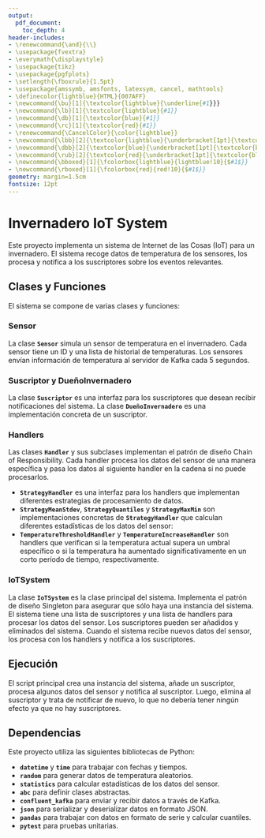 ```yaml
---
output:
  pdf_document: 
    toc_depth: 4
header-includes:
- \renewcommand{\and}{\\}
- \usepackage{fvextra}
- \everymath{\displaystyle}
- \usepackage{tikz}
- \usepackage{pgfplots}
- \setlength{\fboxrule}{1.5pt}
- \usepackage{amssymb, amsfonts, latexsym, cancel, mathtools}
- \definecolor{lightblue}{HTML}{007AFF}
- \newcommand{\bu}[1]{\textcolor{lightblue}{\underline{#1}}}
- \newcommand{\lb}[1]{\textcolor{lightblue}{#1}}
- \newcommand{\db}[1]{\textcolor{blue}{#1}}
- \newcommand{\rc}[1]{\textcolor{red}{#1}}
- \renewcommand{\CancelColor}{\color{lightblue}}
- \newcommand{\lbb}[2]{\textcolor{lightblue}{\underbracket[1pt]{\textcolor{black}{#1}}_{#2}}}
- \newcommand{\dbb}[2]{\textcolor{blue}{\underbracket[1pt]{\textcolor{black}{#1}}_{#2}}}
- \newcommand{\rub}[2]{\textcolor{red}{\underbracket[1pt]{\textcolor{black}{#1}}_{#2}}}
- \newcommand{\bboxed}[1]{\fcolorbox{lightblue}{lightblue!10}{$#1$}}
- \newcommand{\rboxed}[1]{\fcolorbox{red}{red!10}{$#1$}}
geometry: margin=1.5cm
fontsize: 12pt
---
```


# Invernadero IoT System

Este proyecto implementa un sistema de Internet de las Cosas (IoT) para un invernadero. El sistema recoge datos de temperatura de los sensores, los procesa y notifica a los suscriptores sobre los eventos relevantes.

## Clases y Funciones

El sistema se compone de varias clases y funciones:

### Sensor

La clase **`Sensor`** simula un sensor de temperatura en el invernadero. Cada sensor tiene un ID y una lista de historial de temperaturas. Los sensores envían información de temperatura al servidor de Kafka cada 5 segundos.

### Suscriptor y DueñoInvernadero

La clase **`Suscriptor`** es una interfaz para los suscriptores que desean recibir notificaciones del sistema. La clase **`DueñoInvernadero`** es una implementación concreta de un suscriptor.

### Handlers

Las clases **`Handler`** y sus subclases implementan el patrón de diseño Chain of Responsibility. Cada handler procesa los datos del sensor de una manera específica y pasa los datos al siguiente handler en la cadena si no puede procesarlos.

-   **`StrategyHandler`** es una interfaz para los handlers que implementan diferentes estrategias de procesamiento de datos.
-   **`StrategyMeanStdev`**, **`StrategyQuantiles`** y **`StrategyMaxMin`** son implementaciones concretas de **`StrategyHandler`** que calculan diferentes estadísticas de los datos del sensor:
-   **`TemperatureThresholdHandler`** y **`TemperatureIncreaseHandler`** son handlers que verifican si la temperatura actual supera un umbral específico o si la temperatura ha aumentado significativamente en un corto período de tiempo, respectivamente.

### IoTSystem

La clase **`IoTSystem`** es la clase principal del sistema. Implementa el patrón de diseño Singleton para asegurar que sólo haya una instancia del sistema. El sistema tiene una lista de suscriptores y una lista de handlers para procesar los datos del sensor. Los suscriptores pueden ser añadidos y eliminados del sistema. Cuando el sistema recibe nuevos datos del sensor, los procesa con los handlers y notifica a los suscriptores.

## Ejecución

El script principal crea una instancia del sistema, añade un suscriptor, procesa algunos datos del sensor y notifica al suscriptor. Luego, elimina al suscriptor y trata de notificar de nuevo, lo que no debería tener ningún efecto ya que no hay suscriptores.

## Dependencias

Este proyecto utiliza las siguientes bibliotecas de Python:

-   **`datetime`** y **`time`** para trabajar con fechas y tiempos.
-   **`random`** para generar datos de temperatura aleatorios.
-   **`statistics`** para calcular estadísticas de los datos del sensor.
-   **`abc`** para definir clases abstractas.
-   **`confluent_kafka`** para enviar y recibir datos a través de Kafka.
-   **`json`** para serializar y deserializar datos en formato JSON.
-   **`pandas`** para trabajar con datos en formato de serie y calcular cuantiles.
-   **`pytest`** para pruebas unitarias.
